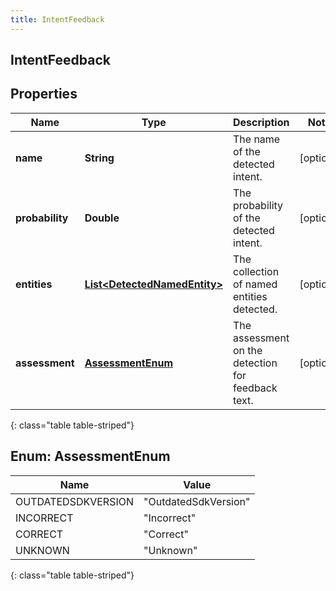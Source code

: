 ```yaml
---
title: IntentFeedback
---
```

## IntentFeedback


## Properties

| Name | Type | Description | Notes |
| ------------ | ------------- | ------------- | ------------- |
| **name** | <!----><!---->**String**<!----> | The name of the detected intent. |  [optional] |
| **probability** | <!----><!---->**Double**<!----> | The probability of the detected intent. |  [optional] |
| **entities** | <!----><!---->[**List&lt;DetectedNamedEntity&gt;**](DetectedNamedEntity.html)<!----> | The collection of named entities detected. |  [optional] |
| **assessment** | [**AssessmentEnum**](#AssessmentEnum)<!----> | The assessment on the detection for feedback text. |  [optional] |
{: class="table table-striped"}


<a name="AssessmentEnum"></a>

## Enum: AssessmentEnum

| Name | Value |
| ---- | ----- |
| OUTDATEDSDKVERSION | &quot;OutdatedSdkVersion&quot; |
| INCORRECT | &quot;Incorrect&quot; |
| CORRECT | &quot;Correct&quot; |
| UNKNOWN | &quot;Unknown&quot; |
{: class="table table-striped"}



